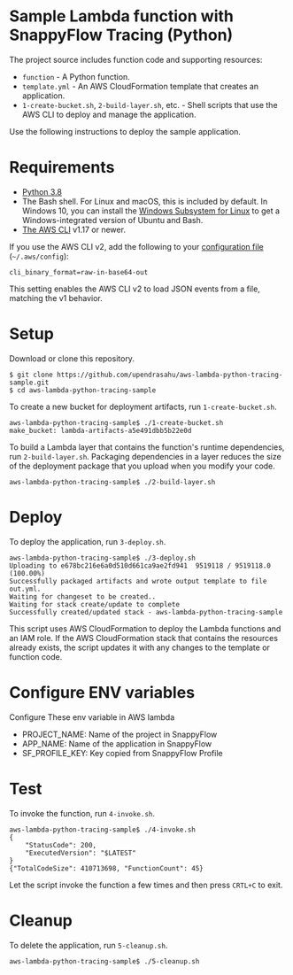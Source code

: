 # Sample Lambda function with SnappyFlow Tracing (Python)

The project source includes function code and supporting resources:

- `function` - A Python function.
- `template.yml` - An AWS CloudFormation template that creates an application.
- `1-create-bucket.sh`, `2-build-layer.sh`, etc. - Shell scripts that use the AWS CLI to deploy and manage the application.

Use the following instructions to deploy the sample application.

# Requirements
- [Python 3.8](https://www.python.org/downloads/)
- The Bash shell. For Linux and macOS, this is included by default. In Windows 10, you can install the [Windows Subsystem for Linux](https://docs.microsoft.com/en-us/windows/wsl/install-win10) to get a Windows-integrated version of Ubuntu and Bash.
- [The AWS CLI](https://docs.aws.amazon.com/cli/latest/userguide/cli-chap-install.html) v1.17 or newer.

If you use the AWS CLI v2, add the following to your [configuration file](https://docs.aws.amazon.com/cli/latest/userguide/cli-configure-files.html) (`~/.aws/config`):

```
cli_binary_format=raw-in-base64-out
```

This setting enables the AWS CLI v2 to load JSON events from a file, matching the v1 behavior.

# Setup
Download or clone this repository.

    $ git clone https://github.com/upendrasahu/aws-lambda-python-tracing-sample.git
    $ cd aws-lambda-python-tracing-sample

To create a new bucket for deployment artifacts, run `1-create-bucket.sh`.

    aws-lambda-python-tracing-sample$ ./1-create-bucket.sh
    make_bucket: lambda-artifacts-a5e491dbb5b22e0d

To build a Lambda layer that contains the function's runtime dependencies, run `2-build-layer.sh`. Packaging dependencies in a layer reduces the size of the deployment package that you upload when you modify your code.

    aws-lambda-python-tracing-sample$ ./2-build-layer.sh

# Deploy
To deploy the application, run `3-deploy.sh`.

    aws-lambda-python-tracing-sample$ ./3-deploy.sh
    Uploading to e678bc216e6a0d510d661ca9ae2fd941  9519118 / 9519118.0  (100.00%)
    Successfully packaged artifacts and wrote output template to file out.yml.
    Waiting for changeset to be created..
    Waiting for stack create/update to complete
    Successfully created/updated stack - aws-lambda-python-tracing-sample

This script uses AWS CloudFormation to deploy the Lambda functions and an IAM role. If the AWS CloudFormation stack that contains the resources already exists, the script updates it with any changes to the template or function code.
# Configure ENV variables
Configure These env variable in AWS lambda
- PROJECT_NAME: Name of the project in SnappyFlow
- APP_NAME: Name of the application in SnappyFlow
- SF_PROFILE_KEY: Key copied from SnappyFlow Profile

# Test
To invoke the function, run `4-invoke.sh`.

    aws-lambda-python-tracing-sample$ ./4-invoke.sh
    {
        "StatusCode": 200,
        "ExecutedVersion": "$LATEST"
    }
    {"TotalCodeSize": 410713698, "FunctionCount": 45}

Let the script invoke the function a few times and then press `CRTL+C` to exit.

# Cleanup
To delete the application, run `5-cleanup.sh`.

    aws-lambda-python-tracing-sample$ ./5-cleanup.sh
